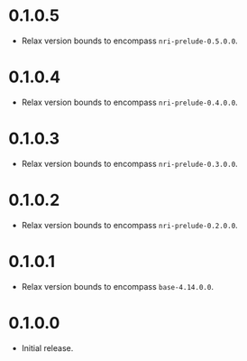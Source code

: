 # 0.1.0.5

- Relax version bounds to encompass `nri-prelude-0.5.0.0`.

# 0.1.0.4

- Relax version bounds to encompass `nri-prelude-0.4.0.0`.

# 0.1.0.3

- Relax version bounds to encompass `nri-prelude-0.3.0.0`.

# 0.1.0.2

- Relax version bounds to encompass `nri-prelude-0.2.0.0`.

# 0.1.0.1

- Relax version bounds to encompass `base-4.14.0.0`.

# 0.1.0.0

- Initial release.
